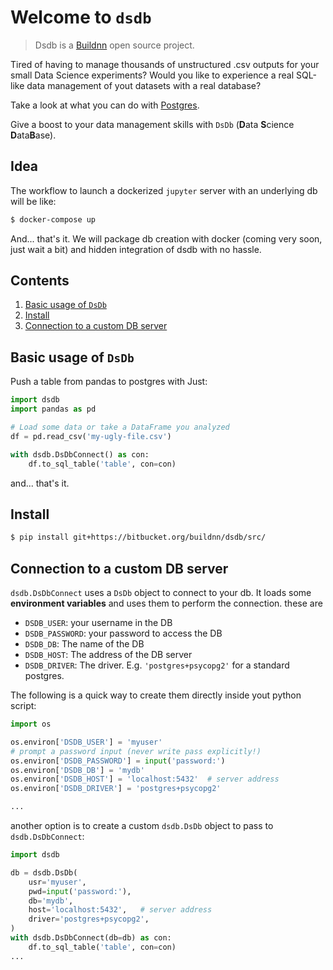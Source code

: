 # Welcome to `dsdb`

> Dsdb is a [Buildnn](https://www.buildnn.com) open source project.

Tired of having to manage thousands of unstructured .csv outputs for your small Data Science experiments? Would you like to experience a real SQL-like data management of yout datasets with a real database? 

Take a look at what you can do with [Postgres](https://www.pgadmin.org/screenshots/#7).

Give a boost to your data management skills with `DsDb` (**D**ata **S**cience **D**ata**B**ase).


## Idea

The workflow to launch a dockerized `jupyter` server with an underlying db will be like:

```bash
$ docker-compose up
```
And... that's it. We will package db creation with docker (coming very soon, just wait a bit) and hidden integration of dsdb with no hassle.

## Contents

1. [Basic usage of `DsDb`](#Basic_usage_of_DsDb)
2. [Install](#Install)
3. [Connection to a custom DB server](#Connection_to_a_custom_DB_server)



## Basic usage of `DsDb`

Push a table from pandas to postgres with Just:

```python
import dsdb
import pandas as pd

# Load some data or take a DataFrame you analyzed
df = pd.read_csv('my-ugly-file.csv')

with dsdb.DsDbConnect() as con:
    df.to_sql_table('table', con=con)

```
and... that's it.



## Install
```bash
$ pip install git+https://bitbucket.org/buildnn/dsdb/src/
```



## Connection to a custom DB server 

`dsdb.DsDbConnect` uses a `DsDb`
object to connect to your db. It loads some
**environment variables** and uses them to perform
the connection. these are
* `DSDB_USER`: your username in the DB
* `DSDB_PASSWORD`: your password to access the DB
* `DSDB_DB`: The name of the DB 
* `DSDB_HOST`: The address of the DB server
* `DSDB_DRIVER`: The driver. E.g. `'postgres+psycopg2'` for a standard postgres. 

The following is a quick way to create
them directly inside yout python script:

```python
import os

os.environ['DSDB_USER'] = 'myuser'
# prompt a password input (never write pass explicitly!)
os.environ['DSDB_PASSWORD'] = input('password:')
os.environ['DSDB_DB'] = 'mydb'
os.environ['DSDB_HOST'] = 'localhost:5432'  # server address
os.environ['DSDB_DRIVER'] = 'postgres+psycopg2'

...
``` 

another option is to create a custom `dsdb.DsDb` object
to pass to `dsdb.DsDbConnect`:

```python
import dsdb

db = dsdb.DsDb(
    usr='myuser',
    pwd=input('password:'),
    db='mydb',
    host='localhost:5432',   # server address
    driver='postgres+psycopg2',
)
with dsdb.DsDbConnect(db=db) as con:
    df.to_sql_table('table', con=con)
...
``` 